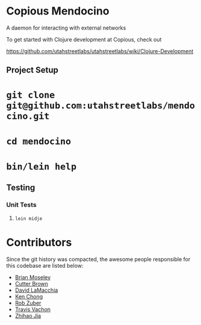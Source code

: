 # Copious Mendocino

A daemon for interacting with external networks

To get started with Clojure development at Copious, check out

https://github.com/utahstreetlabs/utahstreetlabs/wiki/Clojure-Development

## Project Setup

# `git clone git@github.com:utahstreetlabs/mendocino.git`
# `cd mendocino`
# `bin/lein help`

## Testing

### Unit Tests

1. `lein midje`

# Contributors

Since the git history was compacted, the awesome people responsible for this
codebase are listed below:

* [Brian Moseley](http://github.com/bcm)
* [Cutter Brown](http://github.com/cutter)
* [David LaMacchia](http://github.com/dlamacchia)
* [Ken Chong](http://github.com/kenchong)
* [Rob Zuber](http://github.com/z00b)
* [Travis Vachon](http://github.com/travis)
* [Zhihao Jia](http://github.com/zhihaojia)

